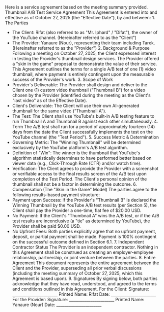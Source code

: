Here is a service agreement based on the meeting summary provided.
Thumbnail A/B Test Service Agreement
This Agreement is entered into and effective as of October 27, 2025 (the "Effective Date"), by and between:
1.⁠ ⁠The Parties
 * The Client: Rifat (also referred to as "Mr. Iphard" / "Difat"), the owner of the YouTube channel.
   (Hereinafter referred to as the "Client")
 * The Provider: Yanaure (Nour), representing their team including Tarek.
   (Hereinafter referred to as the "Provider")
2.⁠ ⁠Background & Purpose
Following a meeting on October 27, 2025, the Client expressed interest in testing the Provider's thumbnail design services. The Provider offered a "skin in the game" proposal to demonstrate the value of their service.
This Agreement outlines the terms for a single A/B test of one (1) video thumbnail, where payment is entirely contingent upon the measurable success of the Provider's work.
3.⁠ ⁠Scope of Work
 * Provider's Deliverable: The Provider shall design and deliver to the Client one (1) custom video thumbnail ("Thumbnail B") for a video chosen by the Provider (identified during the meeting as the Client's "last video" as of the Effective Date).
 * Client's Deliverable: The Client will use their own AI-generated thumbnail for the same video ("Thumbnail A").
 * The Test: The Client shall use YouTube's built-in A/B testing feature to run Thumbnail A and Thumbnail B against each other simultaneously.
4.⁠ ⁠Term
The A/B test shall run for a period of approximately fourteen (14) days from the date the Client successfully implements the test on the YouTube channel (the "Test Period").
5.⁠ ⁠Success Metric & Determination
 * Governing Metric: The "Winning Thumbnail" will be determined exclusively by the YouTube platform's A/B test algorithm.
 * Definition of "Win": The winner is the thumbnail that YouTube's algorithm statistically determines to have performed better based on viewer data (e.g., Click-Through Rate (CTR) and/or watch time).
 * Verification: The Client agrees to provide the Provider with a screenshot or verifiable access to the final results screen of the A/B test upon completion of the Test Period. The Client's personal opinion of the thumbnail shall not be a factor in determining the outcome.
6.⁠ ⁠Compensation (The "Skin in the Game" Model)
The parties agree to the following results-based payment structure:
 * Payment upon Success: If the Provider's "Thumbnail B" is declared the Winning Thumbnail by the YouTube A/B test results (per Section 5), the Client shall pay the Provider a one-time, flat fee of $20.00 USD.
 * No Payment: If the Client's "Thumbnail A" wins the A/B test, or if the A/B test results are inconclusive (a "tie" as determined by YouTube), the Provider shall be paid $0.00 USD.
 * No Upfront Fees: Both parties explicitly agree that no upfront payment, deposit, or partial payment shall be made. Payment is 100% contingent on the successful outcome defined in Section 6.1.
7.⁠ ⁠Independent Contractor Status
The Provider is an independent contractor. Nothing in this Agreement shall be construed as creating an employer-employee relationship, partnership, or joint venture between the parties.
8.⁠ ⁠Entire Agreement
This document represents the entire agreement between the Client and the Provider, superseding all prior verbal discussions (including the meeting summary of October 27, 2025, which this Agreement is based upon).
9.⁠ ⁠Signatures
By signing below, both parties acknowledge that they have read, understood, and agreed to the terms and conditions outlined in this Agreement.
For the Client:
Signature: _______________________
Printed Name: Rifat
Date: _______________________
For the Provider:
Signature: _______________________
Printed Name: Yanaure (Nour)
Date: _______________________

